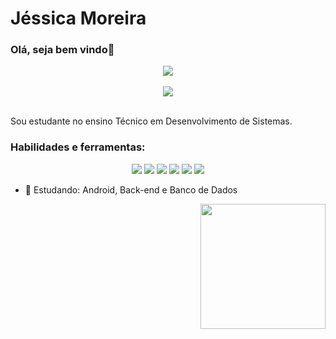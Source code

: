 <h1>Jéssica Moreira</h1> 
<h3>Olá, seja bem vindo👋</h3>
<div align="center">
  <a href="https://github.com/JessicaMoreiraS">
    <img align="center" src="https://github-readme-stats.vercel.app/api?username=JessicaMoreiraS&show_icons=true&hide=contribs,prs&cache_seconds=86400&theme=radical"/>
  </a>
</div>
</br>
<div align="center">
  <a href="https://github.com/JessicaMoreiraS">
    <img align="center" src= "https://github-readme-stats.vercel.app/api/top-langs/?username=JessicaMoreiraS&hide=css,html&theme=radical" />
    <!--https://github-readme-stats.vercel.app/api/pin/?username=JessicaMoreiraS&repo=github-readme-stats&cache_seconds=86400&theme=radical-->
  </a>
</div>
</br>

<p>Sou estudante no ensino Técnico em Desenvolvimento de Sistemas.</p>

<h3>Habilidades e ferramentas:</h3>
<p align="center">
  <img src="https://img.shields.io/badge/Java-ED8B00?style=for-the-badge&logo=openjdk&logoColor=white"/> 
  <img src="https://img.shields.io/badge/JavaScript-F7DF1E?style=for-the-badge&logo=javascript&logoColor=black"/>
  <img src="https://img.shields.io/badge/HTML5-E34F26?style=for-the-badge&logo=html5&logoColor=white"/>
  <img src="https://img.shields.io/badge/CSS3-1572B6?style=for-the-badge&logo=css3&logoColor=white"/>
  <img src="https://img.shields.io/badge/Eclipse-2C2255?style=for-the-badge&logo=eclipse&logoColor=white"/>
  <img src="https://img.shields.io/badge/Visual_Studio_Code-0078D4?style=for-the-badge&logo=visual%20studio%20code&logoColor=white"/>
</p>
  
          
- 🌱 Estudando: Android, Back-end e Banco de Dados
<div align="right">
  <img src="https://user-images.githubusercontent.com/100448388/220744438-9e5dbc81-1eeb-4e07-bfca-74dd4adbbf4f.gif" width="200px" >
</div>
